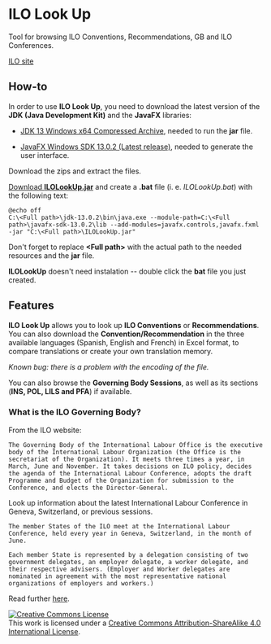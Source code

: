 # ILO Look Up
Tool for browsing ILO Conventions, Recommendations, GB and ILO Conferences.

[ILO site](https://www.ilo.org/global/lang--en/index.htm)

## How-to
In order to use **ILO Look Up**, you need to download the latest version of the **JDK (Java Development Kit)** and the **JavaFX** libraries:

* [JDK 13 Windows x64 Compressed Archive](https://www.oracle.com/java/technologies/javase-jdk13-downloads.html), needed to run the **jar** file.

* [JavaFX Windows SDK 13.0.2 (Latest release)](https://gluonhq.com/products/javafx/), needed to generate the user interface.

Download the zips and extract the files.

[Download **ILOLookUp.jar**](https://github.com/javautodidacta/ILOLookUp/raw/master/out/artifacts/ILOLookUp_jar/ILOLookUp.jar) and create a **.bat** file (i. e. _ILOLookUp.bat_) with the following text:
```
@echo off
C:\<Full path>\jdk-13.0.2\bin\java.exe --module-path=C:\<Full path>\javafx-sdk-13.0.2\lib --add-modules=javafx.controls,javafx.fxml -jar "C:\<Full path>\ILOLookUp.jar"
```
Don't forget to replace **\<Full path\>** with the actual path to the needed resources and the **jar** file.

**ILOLookUp** doesn't need instalation -- double click the **bat** file you just created.

## Features
**ILO Look Up** allows you to look up **ILO Conventions** or **Recommendations**. You can also download the **Convention/Recommendation** in the three available languages (Spanish, English and French) in Excel format, to compare translations or create your own translation memory.

_Known bug: there is a problem with the encoding of the file._

You can also browse the **Governing Body Sessions**, as well as its sections (**INS, POL, LILS and PFA**) if available.

### What is the ILO Governing Body?
From the ILO website:
```
The Governing Body of the International Labour Office is the executive body of the International Labour Organization (the Office is the secretariat of the Organization). It meets three times a year, in March, June and November. It takes decisions on ILO policy, decides the agenda of the International Labour Conference, adopts the draft Programme and Budget of the Organization for submission to the Conference, and elects the Director-General.
```
Look up information about the latest International Labour Conference in Geneva, Switzerland, or previous sessions.
```
The member States of the ILO meet at the International Labour Conference, held every year in Geneva, Switzerland, in the month of June.

Each member State is represented by a delegation consisting of two government delegates, an employer delegate, a worker delegate, and their respective advisers. (Employer and Worker delegates are nominated in agreement with the most representative national organizations of employers and workers.)
```
Read further [here](https://www.ilo.org/ilc/AbouttheILC/lang--en/index.htm).

<a rel="license" href="http://creativecommons.org/licenses/by-sa/4.0/"><img alt="Creative Commons License" style="border-width:0" src="https://i.creativecommons.org/l/by-sa/4.0/88x31.png" /></a><br />This work is licensed under a <a rel="license" href="http://creativecommons.org/licenses/by-sa/4.0/">Creative Commons Attribution-ShareAlike 4.0 International License</a>.
